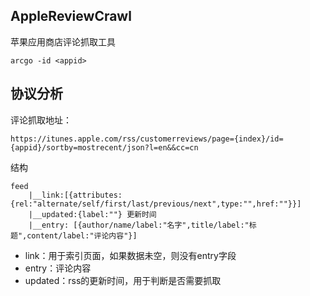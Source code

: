 ## AppleReviewCrawl

苹果应用商店评论抓取工具

```
arcgo -id <appid>
```



## 协议分析

评论抓取地址：

```
https://itunes.apple.com/rss/customerreviews/page={index}/id={appid}/sortby=mostrecent/json?l=en&&cc=cn
```

结构
```
feed
    |__link:[{attributes:{rel:"alternate/self/first/last/previous/next",type:"",href:""}}] 
    |__updated:{label:""} 更新时间
    |__entry: [{author/name/label:"名字",title/label:"标题",content/label:"评论内容"}]
```

* link：用于索引页面，如果数据未空，则没有entry字段
* entry：评论内容
* updated：rss的更新时间，用于判断是否需要抓取